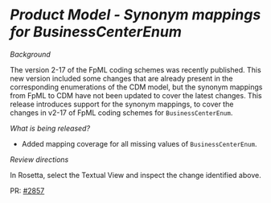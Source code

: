 # _Product Model - Synonym mappings for BusinessCenterEnum_

_Background_

The version 2-17 of the FpML coding schemes was recently published. This new version included some changes that are already present in the corresponding enumerations of the CDM model, but the synonym mappings from FpML to CDM have not been updated to cover the latest changes.
This release introduces support for the synonym mappings, to cover the changes in v2-17 of FpML coding schemes for `BusinessCenterEnum`.

_What is being released?_

- Added mapping coverage for all missing values of `BusinessCenterEnum`.

_Review directions_

In Rosetta, select the Textual View and inspect the change identified above.

PR: [#2857](https://github.com/finos/common-domain-model/pull/2857)
